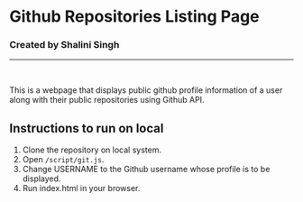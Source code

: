 # Github Repositories Listing Page

### Created by Shalini Singh

<hr>

<br>

<p>This is a webpage that displays public github profile information of a user along with their public repositories using Github API.</p>

## Instructions to run on local

1. Clone the repository on local system.
2. Open `/script/git.js`.
3. Change USERNAME to the Github username whose profile is to be displayed.
4. Run index.html in your browser.
